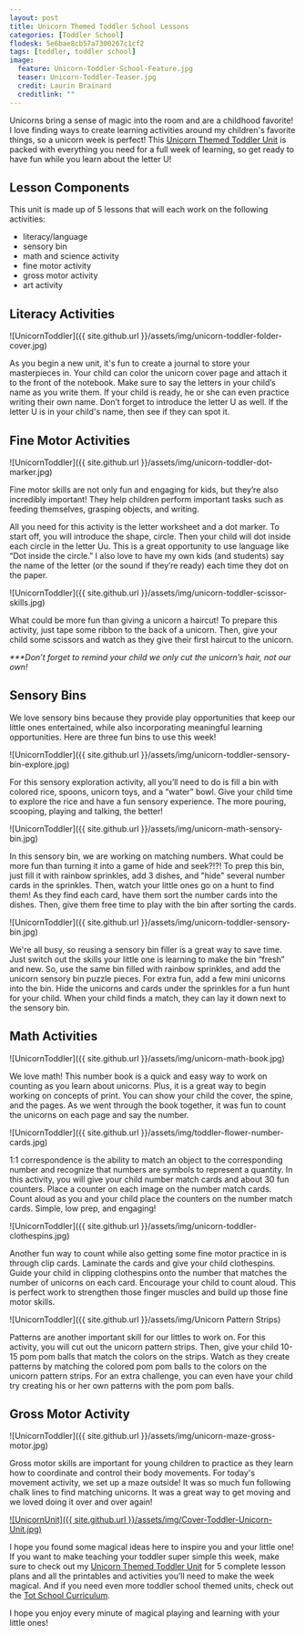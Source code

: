 ```yaml
---
layout: post
title: Unicorn Themed Toddler School Lessons
categories: [Toddler School]
flodesk: 5e6bae8cb57a7300267c1cf2
tags: [toddler, toddler school]
image:
  feature: Unicorn-Toddler-School-Feature.jpg
  teaser: Unicorn-Toddler-Teaser.jpg
  credit: Laurin Brainard
  creditlink: ""
---
```

Unicorns bring a sense of magic into the room and are a childhood favorite! I love finding ways to create learning activities around my children's favorite things, so a unicorn week is perfect! This [Unicorn Themed Toddler Unit](https://www.teacherspayteachers.com/Product/Toddler-Activities-Lesson-Plans-Unicorn-Preschool-Curriculum-Letter-U-5152015?st=599268609963749f136721233bf5fa5d) is packed with everything you need for a full week of learning, so get ready to have fun while you learn about the letter U!

## Lesson Components 

This unit is made up of 5 lessons that will each work on the following activities:
- literacy/language 
- sensory bin 
- math and science activity 
- fine motor activity 
- gross motor activity 
- art activity 

## Literacy Activities

![UnicornToddler]({{ site.github.url }}/assets/img/unicorn-toddler-folder-cover.jpg)

As you begin a new unit, it's fun to create a journal to store your masterpieces in. Your child can color the unicorn cover page and attach it to the front of the notebook. Make sure to say the letters in your child’s name as you write them. If your child is ready, he or she can even practice writing their own name. Don’t forget to introduce the letter U as well. If the letter U is in your child's name, then see if they can spot it.  

## Fine Motor Activities 

![UnicornToddler]({{ site.github.url }}/assets/img/unicorn-toddler-dot-marker.jpg)

Fine motor skills are not only fun and engaging for kids, but they’re also incredibly important! They help children perform important tasks such as feeding themselves, grasping objects, and writing. 

All you need for this activity is the letter worksheet and a dot marker. To start off, you will introduce the shape, circle. Then your child will dot inside each circle in the letter Uu. This is a great opportunity to use language like “Dot inside the circle.” I also love to have my own kids (and students) say the name of the letter (or the sound if they’re ready) each time they dot on the paper. 

![UnicornToddler]({{ site.github.url }}/assets/img/unicorn-toddler-scissor-skills.jpg)

What could be more fun than giving a unicorn a haircut! To prepare this activity, just tape some ribbon to the back of a unicorn. Then, give your child some scissors and watch as they give their first haircut to the unicorn.

_***Don’t forget to remind your child we only cut the unicorn’s hair, not our own!_

## Sensory Bins 

We love sensory bins because they provide play opportunities that keep our little ones entertained, while also incorporating meaningful learning opportunities. Here are three fun bins to use this week! 

![UnicornToddler]({{ site.github.url }}/assets/img/unicorn-toddler-sensory-bin-explore.jpg)

For this sensory exploration activity, all you’ll need to do is fill a bin with colored rice, spoons, unicorn toys, and a “water” bowl. Give your child time to explore the rice and have a fun sensory experience. The more pouring, scooping, playing and talking, the better! 

![UnicornToddler]({{ site.github.url }}/assets/img/unicorn-math-sensory-bin.jpg)

In this sensory bin, we are working on matching numbers. What could be more fun than turning it into a game of hide and seek?!?! To prep this bin, just fill it with rainbow sprinkles, add 3 dishes, and "hide" several number cards in the sprinkles. Then, watch your little ones go on a hunt to find them! As they find each card, have them sort the number cards into the dishes. Then, give them free time to play with the bin after sorting the cards. 

![UnicornToddler]({{ site.github.url }}/assets/img/unicorn-toddler-sensory-bin.jpg)

We're all busy, so reusing a sensory bin filler is a great way to save time. Just switch out the skills your little one is learning to make the bin “fresh” and new. So, use the same bin filled with rainbow sprinkles, and add the unicorn sensory bin puzzle pieces. For extra fun, add a few mini unicorns into the bin. Hide the unicorns and cards under the sprinkles for a fun hunt for your child. When your child finds a match, they can lay it down next to the sensory bin.

## Math Activities 

![UnicornToddler]({{ site.github.url }}/assets/img/unicorn-math-book.jpg)

We love math! This number book is a quick and easy way to work on counting as you learn about unicorns. Plus, it is a great way to begin working on concepts of print. You can show your child the cover, the spine, and the pages. As we went through the book together, it was fun to count the unicorns on each page and say the number.

![UnicornToddler]({{ site.github.url }}/assets/img/toddler-flower-number-cards.jpg)

1:1 correspondence is the ability to match an object to the corresponding number and recognize that numbers are symbols to represent a quantity. In this activity, you will give your child number match cards and about 30 fun counters.  Place a counter on each image on the number match cards. Count aloud as you and your child place the counters on the number match cards. Simple, low prep, and engaging! 

![UnicornToddler]({{ site.github.url }}/assets/img/unicorn-toddler-clothespins.jpg)

Another fun way to count while also getting some fine motor practice in is through clip cards. Laminate the cards and give your child clothespins. Guide your child in clipping clothespins onto the number that matches the number of unicorns on each card. Encourage your child to count aloud. This is perfect work to strengthen those finger muscles and build up those fine motor skills. 

![UnicornToddler]({{ site.github.url }}/assets/img/Unicorn Pattern Strips)

Patterns are another important skill for our littles to work on. For this activity, you will cut out the unicorn pattern strips. Then, give your child 10-15 pom pom balls that match the colors on the strips. Watch as they create patterns by matching the colored pom pom balls to the colors on the unicorn pattern strips. For an extra challenge, you can even have your child try creating his or her own patterns with the pom pom balls. 

## Gross Motor Activity 

![UnicornToddler]({{ site.github.url }}/assets/img/unicorn-maze-gross-motor.jpg)

Gross motor skills are important for young children to practice as they learn how to coordinate and control their body movements. For today's movement activity, we set up a maze outside! It was so much fun following chalk lines to find matching unicorns. It was a great way to get moving and we loved doing it over and over again!

[![UnicornUnit]({{ site.github.url }}/assets/img/Cover-Toddler-Unicorn-Unit.jpg)](https://www.teacherspayteachers.com/Product/Toddler-Activities-Lesson-Plans-Unicorn-Preschool-Curriculum-Letter-U-5152015?st=599268609963749f136721233bf5fa5d)

I hope you found some magical ideas here to inspire you and your little one! If you want to make teaching your toddler super simple this week, make sure to check out my [Unicorn Themed Toddler Unit](https://https://www.teacherspayteachers.com/Product/Toddler-Activities-Lesson-Plans-Unicorn-Preschool-Curriculum-Letter-U-5152015) for 5 complete lesson plans and all the printables and activities you’ll need to make the week magical. And if you need even more toddler school themed units, check out the [Tot School Curriculum](https://www.teacherspayteachers.com/Product/Toddler-Activities-Lesson-Plans-Tot-School-Curriculum-Homeschool-Preschool-4296281).

I hope you enjoy every minute of magical playing and learning with your little ones!